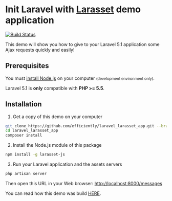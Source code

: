 Init Laravel with [Larasset](https://github.com/efficiently/larasset/tree/1.0) demo application
===========================================

[![Build Status](https://travis-ci.org/efficiently/laravel_larasset_app.svg?branch=bootstrap-l5.1)](https://travis-ci.org/efficiently/laravel_larasset_app)

This demo will show you how to give to your Laravel 5.1 application some Ajax requests quickly and easily!

Prerequisites
-------------

You must [install Node.js](http://nodejs.org) on your computer <small>(development environment only)</small>.

Laravel 5.1 is **only** compatible with **PHP >= 5.5**.


Installation
------------

1. Get a copy of this demo on your computer

  ```sh
  git clone https://github.com/efficiently/laravel_larasset_app.git --branch bootstrap-l5.1
  cd laravel_larasset_app
  composer install
  ```

2. Install the Node.js module of this package

  ```sh
  npm install -g larasset-js
  ```

3. Run your Laravel application and the assets servers

  ```sh
  php artisan server
  ```

  Then open this URL in your Web browser: [http://localhost:8000/messages](http://localhost:8000/messages)

  You can read how this demo was build [HERE](https://github.com/efficiently/larasset/wiki/Server-generated-JavaScript-Responses).
